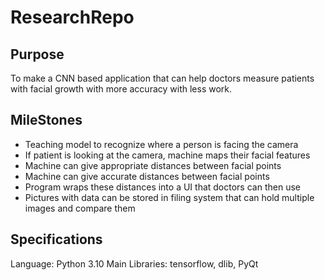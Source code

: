 # ResearchRepo
Purpose
-------
To make a CNN based application that can help doctors measure patients with facial growth with more accuracy with less work. 

MileStones
----------
* Teaching model to recognize where a person is facing the camera 
* If patient is looking at the camera, machine maps their facial features
* Machine can give appropriate distances between facial points
* Machine can give accurate distances between facial points
* Program wraps these distances into a UI that doctors can then use
* Pictures with data can be stored in filing system that can hold multiple images and compare them

Specifications
--------------
Language: Python 3.10
Main Libraries: tensorflow, dlib, PyQt


